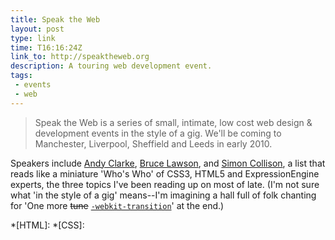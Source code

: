 ```yaml
---
title: Speak the Web
layout: post
type: link
time: T16:16:24Z
link_to: http://speaktheweb.org
description: A touring web development event.
tags:
 - events
 - web
---
```


> Speak the Web is a series of small, intimate, low cost web design & development events in the style of a gig. We'll be coming to Manchester, Liverpool, Sheffield and Leeds in early 2010.

Speakers include [Andy Clarke](http://forabeautifulweb.com), [Bruce Lawson](http://www.brucelawson.co.uk/), and [Simon Collison](http://colly.com/), a list that reads like a miniature 'Who's Who' of CSS3, HTML5 and ExpressionEngine experts, the three topics I've been reading up on most of late. (I'm not sure what 'in the style of a gig' means--I'm imagining a hall full of folk chanting for 'One more <del>tune</del> <ins><code>-webkit-transition</code></ins>' at the end.)

*[HTML]:
*[CSS]: